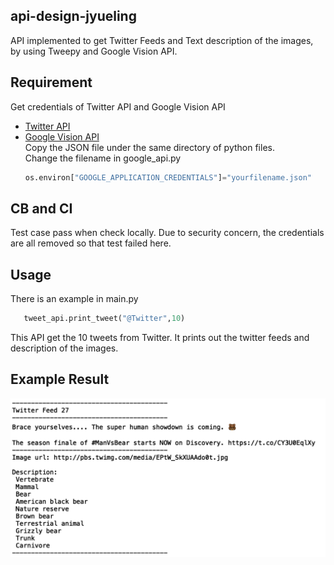 ## api-design-jyueling

API implemented  to get Twitter Feeds and Text description of the images, by using Tweepy and Google Vision API.

## Requirement

Get credentials of Twitter API and Google Vision API

- [Twitter API](https://developer.twitter.com/en/apps)
- [Google Vision API](https://cloud.google.com/vision/docs/quickstart-cli?hl=en)
	<br> Copy the JSON file under the same directory of python files.
	<br> Change the filename in google_api.py 
	```python
  os.environ["GOOGLE_APPLICATION_CREDENTIALS"]="yourfilename.json"
  ```
## CB and CI

Test case pass when check locally. Due to security concern, the credentials are all removed so that test failed here.
  
## Usage

There is an example in main.py
```python
   tweet_api.print_tweet("@Twitter",10)
```
This API get the 10 tweets from Twitter. It prints out the twitter feeds and description of the images.

## Example Result
![Image text](https://github.com/BUEC500C1/api-design-jyueling/raw/master/example_result.png)

